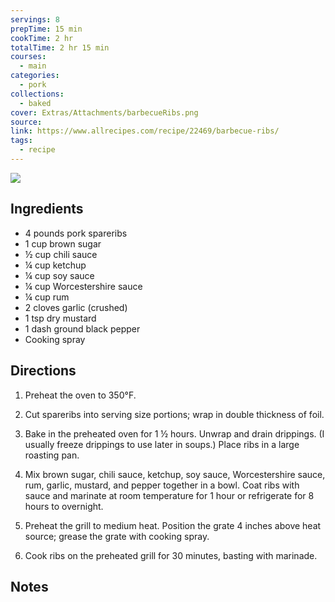```yaml
---
servings: 8
prepTime: 15 min
cookTime: 2 hr
totalTime: 2 hr 15 min
courses:
  - main
categories:
  - pork
collections:
  - baked
cover: Extras/Attachments/barbecueRibs.png
source:
link: https://www.allrecipes.com/recipe/22469/barbecue-ribs/
tags:
  - recipe
---
```


![](Extras/Attachments/barbecueRibs.png)


## Ingredients

- 4 pounds pork spareribs
- 1 cup brown sugar
- ½ cup chili sauce
- ¼ cup ketchup
- ¼ cup soy sauce
- ¼ cup Worcestershire sauce
- ¼ cup rum
- 2 cloves garlic (crushed)
- 1 tsp dry mustard
- 1 dash ground black pepper
- Cooking spray


## Directions

1. Preheat the oven to 350°F.

2. Cut spareribs into serving size portions; wrap in double thickness of foil.

3. Bake in the preheated oven for 1 ½ hours. Unwrap and drain drippings. (I usually freeze drippings to use later in soups.) Place ribs in a large roasting pan.

4. Mix brown sugar, chili sauce, ketchup, soy sauce, Worcestershire sauce, rum, garlic, mustard, and pepper together in a bowl. Coat ribs with sauce and marinate at room temperature for 1 hour or refrigerate for 8 hours to overnight.

5. Preheat the grill to medium heat. Position the grate 4 inches above heat source; grease the grate with cooking spray.

6. Cook ribs on the preheated grill for 30 minutes, basting with marinade.


## Notes
